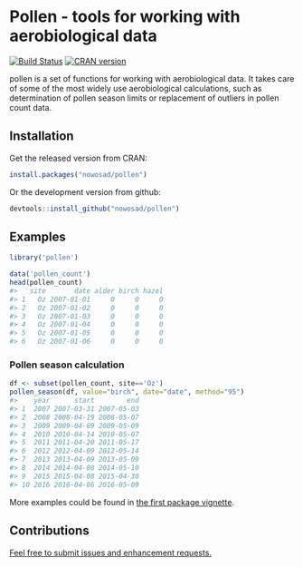 <!-- README.md is generated from README.Rmd. Please edit that file -->
Pollen - tools for working with aerobiological data
===================================================

[![Build Status](https://travis-ci.org/Nowosad/pollen.png?branch=master)](https://travis-ci.org/Nowosad/pollen) [![CRAN version](http://www.r-pkg.org/badges/version/pollen)](http://cran.r-project.org/package=pollen)

pollen is a set of functions for working with aerobiological data. It takes care of some of the most widely use aerobiological calculations, such as determination of pollen season limits or replacement of outliers in pollen count data.

Installation
------------

Get the released version from CRAN:

``` r
install.packages("nowosad/pollen")
```

Or the development version from github:

``` r
devtools::install_github("nowosad/pollen")
```

Examples
--------

``` r
library('pollen')
```

``` r
data('pollen_count')
head(pollen_count)
#>   site       date alder birch hazel
#> 1   Oz 2007-01-01     0     0     0
#> 2   Oz 2007-01-02     0     0     0
#> 3   Oz 2007-01-03     0     0     0
#> 4   Oz 2007-01-04     0     0     0
#> 5   Oz 2007-01-05     0     0     0
#> 6   Oz 2007-01-06     0     0     0
```

### Pollen season calculation

``` r
df <- subset(pollen_count, site=='Oz')
pollen_season(df, value="birch", date="date", method="95")
#>    year      start        end
#> 1  2007 2007-03-31 2007-05-03
#> 2  2008 2008-04-19 2008-05-07
#> 3  2009 2009-04-09 2009-05-09
#> 4  2010 2010-04-14 2010-05-07
#> 5  2011 2011-04-20 2011-05-17
#> 6  2012 2012-04-09 2012-05-14
#> 7  2013 2013-04-09 2013-05-09
#> 8  2014 2014-04-08 2014-05-10
#> 9  2015 2015-04-08 2015-04-30
#> 10 2016 2016-04-06 2016-05-09
```

More examples could be found in [the first package vignette](https://github.com/Nowosad/pollen/blob/master/vignettes/intro.Rmd).

Contributions
-------------

[Feel free to submit issues and enhancement requests.](https://github.com/Nowosad/pollen/issues)
